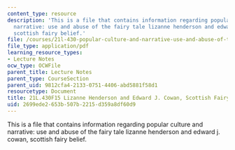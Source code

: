 ```yaml
---
content_type: resource
description: 'This is a file that contains information regarding popular culture and
  narrative: use and abuse of the fairy tale lizanne henderson and edward j. cowan,
  scottish fairy belief.'
file: /courses/21l-430-popular-culture-and-narrative-use-and-abuse-of-the-fairy-tale-fall-2015/2699ede2653b507b2215d359a8df60d9_MIT21L_430F15_Lizanne.pdf
file_type: application/pdf
learning_resource_types:
- Lecture Notes
ocw_type: OCWFile
parent_title: Lecture Notes
parent_type: CourseSection
parent_uid: 9812cfa4-2133-0751-4406-abd5881f58d1
resourcetype: Document
title: 21L.430F15 Lizanne Henderson and Edward J. Cowan, Scottish Fairy Belief
uid: 2699ede2-653b-507b-2215-d359a8df60d9
---
```

This is a file that contains information regarding popular culture and narrative: use and abuse of the fairy tale lizanne henderson and edward j. cowan, scottish fairy belief.

